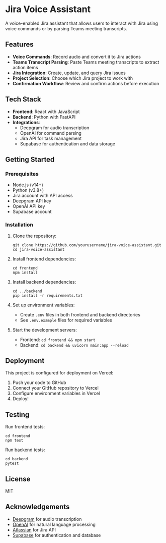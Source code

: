# Jira Voice Assistant

A voice-enabled Jira assistant that allows users to interact with Jira using voice commands or by parsing Teams meeting transcripts.

## Features

- **Voice Commands**: Record audio and convert it to Jira actions
- **Teams Transcript Parsing**: Paste Teams meeting transcripts to extract action items
- **Jira Integration**: Create, update, and query Jira issues
- **Project Selection**: Choose which Jira project to work with
- **Confirmation Workflow**: Review and confirm actions before execution

## Tech Stack

- **Frontend**: React with JavaScript
- **Backend**: Python with FastAPI
- **Integrations**: 
  - Deepgram for audio transcription
  - OpenAI for command parsing
  - Jira API for task management
  - Supabase for authentication and data storage

## Getting Started

### Prerequisites

- Node.js (v14+)
- Python (v3.8+)
- Jira account with API access
- Deepgram API key
- OpenAI API key
- Supabase account

### Installation

1. Clone the repository:
   ```
   git clone https://github.com/yourusername/jira-voice-assistant.git
   cd jira-voice-assistant
   ```

2. Install frontend dependencies:
   ```
   cd frontend
   npm install
   ```

3. Install backend dependencies:
   ```
   cd ../backend
   pip install -r requirements.txt
   ```

4. Set up environment variables:
   - Create `.env` files in both frontend and backend directories
   - See `.env.example` files for required variables

5. Start the development servers:
   - Frontend: `cd frontend && npm start`
   - Backend: `cd backend && uvicorn main:app --reload`

## Deployment

This project is configured for deployment on Vercel:

1. Push your code to GitHub
2. Connect your GitHub repository to Vercel
3. Configure environment variables in Vercel
4. Deploy!

## Testing

Run frontend tests:
```
cd frontend
npm test
```

Run backend tests:
```
cd backend
pytest
```

## License

MIT

## Acknowledgements

- [Deepgram](https://deepgram.com/) for audio transcription
- [OpenAI](https://openai.com/) for natural language processing
- [Atlassian](https://www.atlassian.com/) for Jira API
- [Supabase](https://supabase.io/) for authentication and database 